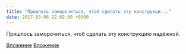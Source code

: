 ```yaml
---
title: "Пришлось заморочиться, чтоб сделать эту конструкци..."
date: 2017-03-06 22:02:00 +0300
---
```


Пришлось заморочиться, чтоб сделать эту конструкцию надёжной.


[Вложение](/assets/vk_photos/1/kqNXIX36pJw.jpg)
[Вложение](/assets/vk_photos/1/gnhuFCuyLp8.jpg)

